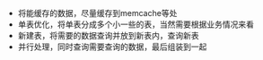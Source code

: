 + 将能缓存的数据，尽量缓存到memcache等处
+ 单表优化，将单表分成多个小一些的表，当然需要根据业务情况来看
+ 新建表，将需要的数据查询并放到新表内，查询新表
+ 并行处理，同时查询需要查询的数据，最后组装到一起
